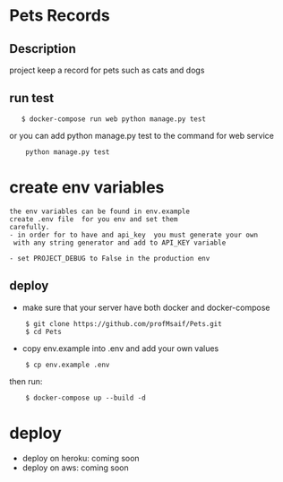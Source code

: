 # Pets Records

## Description
 project keep a record for pets such as cats and dogs
## run test
```
   $ docker-compose run web python manage.py test 
```
or you can add python manage.py test to the command
for web service
```
    python manage.py test
```
# create env variables
    the env variables can be found in env.example
    create .env file  for you env and set them
    carefully.
    - in order for to have and api_key  you must generate your own
     with any string generator and add to API_KEY variable 

    - set PROJECT_DEBUG to False in the production env 

## deploy
- make sure that your server have both docker and docker-compose

```
    $ git clone https://github.com/profMsaif/Pets.git
    $ cd Pets
```
- copy env.example into .env and add your own values 
```
    $ cp env.example .env
```
then run:
```
    $ docker-compose up --build -d
```
# deploy 
- deploy on heroku: coming soon
- deploy on aws: coming soon
